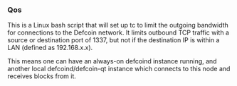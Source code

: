 ### Qos ###

This is a Linux bash script that will set up tc to limit the outgoing bandwidth for connections to the Defcoin network. It limits outbound TCP traffic with a source or destination port of 1337, but not if the destination IP is within a LAN (defined as 192.168.x.x).

This means one can have an always-on defcoind instance running, and another local defcoind/defcoin-qt instance which connects to this node and receives blocks from it.
